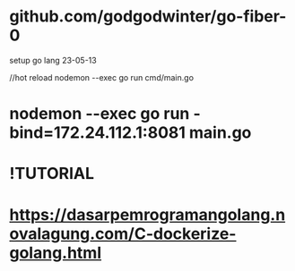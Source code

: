 # github.com/godgodwinter/go-fiber-0
setup go lang 23-05-13



//hot reload
nodemon --exec go run cmd/main.go


<!-- nodemon --exec go run main.go -->

# nodemon --exec go run -bind=172.24.112.1:8081 main.go

# !TUTORIAL
# https://dasarpemrogramangolang.novalagung.com/C-dockerize-golang.html